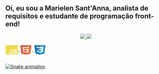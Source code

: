 ## Oi, eu sou a Marielen Sant'Anna, analista de requisitos e estudante de programação front-end!
<div align="center">
  <a href="https://github.com/marielensant-anna">
  <img height="48%" src="https://github-readme-stats.vercel.app/api?username=marielensant-anna&show_icons=true&theme=dracula&include_all_commits=true&count_private=true"/>
  <img height="48%" src="https://github-readme-stats.vercel.app/api/top-langs/?username=marielensant-anna&layout=compact&langs_count=7&theme=dracula"/>
</div>
<div style="display: inline_block"><br>
  <img align="center" alt="icone-Javascript" height="30" width="40" src="https://raw.githubusercontent.com/devicons/devicon/master/icons/javascript/javascript-plain.svg">
  <img align="center" alt="icone-HTML" height="30" width="40" src="https://raw.githubusercontent.com/devicons/devicon/master/icons/html5/html5-original.svg">
  <img align="center" alt="icone-CSS" height="30" width="40" src="https://raw.githubusercontent.com/devicons/devicon/master/icons/css3/css3-original.svg">
 
  
  ##
 
 
 
 ![Snake animation](https://github.com/marielensant-anna/marielensant-anna/blob/output/github-contribution-grid-snake.svg)
 
</div>
